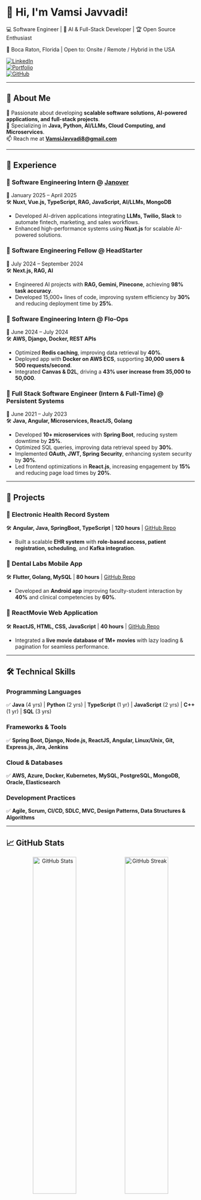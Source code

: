 # 👋 Hi, I'm Vamsi Javvadi! 

💻 Software Engineer | 🚀 AI & Full-Stack Developer | 🏆 Open Source Enthusiast  

📍 Boca Raton, Florida | Open to: Onsite / Remote / Hybrid in the USA  

[![LinkedIn](https://img.shields.io/badge/LinkedIn-blue?style=for-the-badge&logo=linkedin)](https://linkedin.com/in/vamsi-javvadi)  
[![Portfolio](https://img.shields.io/badge/Portfolio-%23007ACC?style=for-the-badge)](https://vamsijavvadi.vercel.app)  
[![GitHub](https://img.shields.io/github/followers/VamsiJavvadi7?style=social)](https://github.com/VamsiJavvadi7)  

---

## 🔹 About Me  
🚀 Passionate about developing **scalable software solutions, AI-powered applications, and full-stack projects**.  
🎯 Specializing in **Java, Python, AI/LLMs, Cloud Computing, and Microservices**.  
📫 Reach me at **[VamsiJavvadi8@gmail.com](mailto:VamsiJavvadi8@gmail.com)**  

---

## 💼 Experience  
### 🔹 **Software Engineering Intern** @ [Janover](https://janover.ventures)  
📅 January 2025 – April 2025  
🛠️ **Nuxt, Vue.js, TypeScript, RAG, JavaScript, AI/LLMs, MongoDB**  
- Developed AI-driven applications integrating **LLMs, Twilio, Slack** to automate fintech, marketing, and sales workflows.  
- Enhanced high-performance systems using **Nuxt.js** for scalable AI-powered solutions.  

### 🔹 **Software Engineering Fellow** @ HeadStarter  
📅 July 2024 – September 2024  
🛠️ **Next.js, RAG, AI**  
- Engineered AI projects with **RAG, Gemini, Pinecone**, achieving **98% task accuracy**.  
- Developed 15,000+ lines of code, improving system efficiency by **30%** and reducing deployment time by **25%**.  

### 🔹 **Software Engineering Intern** @ Flo-Ops  
📅 June 2024 – July 2024  
🛠️ **AWS, Django, Docker, REST APIs**  
- Optimized **Redis caching**, improving data retrieval by **40%**.  
- Deployed app with **Docker on AWS ECS**, supporting **30,000 users & 500 requests/second**.  
- Integrated **Canvas & D2L**, driving a **43% user increase from 35,000 to 50,000**.  

### 🔹 **Full Stack Software Engineer (Intern & Full-Time)** @ Persistent Systems  
📅 June 2021 – July 2023  
🛠️ **Java, Angular, Microservices, ReactJS, Golang**  
- Developed **10+ microservices** with **Spring Boot**, reducing system downtime by **25%**.  
- Optimized SQL queries, improving data retrieval speed by **30%**.  
- Implemented **OAuth, JWT, Spring Security**, enhancing system security by **30%**.  
- Led frontend optimizations in **React.js**, increasing engagement by **15%** and reducing page load times by **20%**.  

---

## 🚀 Projects  
### 📌 **Electronic Health Record System**  
🛠 **Angular, Java, SpringBoot, TypeScript** | **120 hours** | [GitHub Repo](https://github.com/vamsijavvadi7/ehr)  
- Built a scalable **EHR system** with **role-based access, patient registration, scheduling**, and **Kafka integration**.  

### 📌 **Dental Labs Mobile App**  
🛠 **Flutter, Golang, MySQL** | **80 hours** | [GitHub Repo](https://github.com/vamsijavvadi7/DentalLab-Pro)  
- Developed an **Android app** improving faculty-student interaction by **40%** and clinical competencies by **60%**.  

### 📌 **ReactMovie Web Application**  
🛠 **ReactJS, HTML, CSS, JavaScript** | **40 hours** | [GitHub Repo](https://github.com/vamsijavvadi7/React-Movie-App)  
- Integrated a **live movie database of 1M+ movies** with lazy loading & pagination for seamless performance.  

---

## 🛠️ Technical Skills  
### **Programming Languages**  
✅ **Java** (4 yrs) | **Python** (2 yrs) | **TypeScript** (1 yr) | **JavaScript** (2 yrs) | **C++** (1 yr) | **SQL** (3 yrs)  

### **Frameworks & Tools**  
✅ **Spring Boot, Django, Node.js, ReactJS, Angular, Linux/Unix, Git, Express.js, Jira, Jenkins**  

### **Cloud & Databases**  
✅ **AWS, Azure, Docker, Kubernetes, MySQL, PostgreSQL, MongoDB, Oracle, Elasticsearch**  

### **Development Practices**  
✅ **Agile, Scrum, CI/CD, SDLC, MVC, Design Patterns, Data Structures & Algorithms**  

---

## 📈 GitHub Stats  
<p align="center">
  <img src="https://github-readme-stats.vercel.app/api?username=VamsiJavvadi7&show_icons=true&theme=radical" alt="GitHub Stats" width="48%" />
  <img src="https://github-readme-streak-stats.herokuapp.com/?user=VamsiJavvadi7&theme=radical" alt="GitHub Streak" width="48%" />
</p>

---

## 🏆 GitHub Trophies  
<p align="center">
  <a href="https://github.com/ryo-ma/github-profile-trophy">
    <img src="https://github-profile-trophy.vercel.app/?username=vamsijavvadi7&theme=algolia&no-frame=true&margin-w=10&column=5&rank=SSS,SS,S,AAA" alt="GitHub Trophies" />
  </a>
</p>

---

## 📫 Connect with Me  
🔗 [LinkedIn](https://linkedin.com/in/vamsi-javvadi)  
🌐 [Portfolio](https://vamsijavvadi.vercel.app)  
📧 Email: **[VamsiJavvadi8@gmail.com](mailto:VamsiJavvadi8@gmail.com)**  
👨‍💻 [GitHub](https://github.com/VamsiJavvadi7)  

---

🔥 **Let's build something amazing together!** 🚀  
